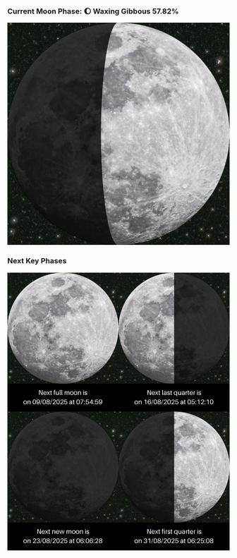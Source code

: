 ### Current Moon Phase: 🌔 Waxing Gibbous 57.82%
![Moon Phase](moonphase.png)
### Next Key Phases
![Gallery](gallery.png)